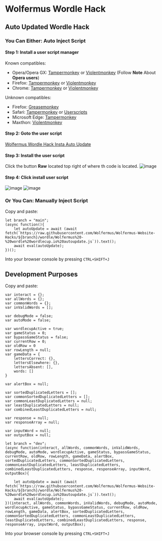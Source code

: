 # Wolfermus Wordle Hack

## Auto Updated Wordle Hack

### You Can Either: Auto Inject Script
#### Step 1: Install a user script manager
Known compatibles: 
- Opera/Opera GX: [Tampermonkey](https://addons.opera.com/en-gb/extensions/details/tampermonkey-beta/) or [Violentmonkey](https://violentmonkey.github.io/get-it/) (Follow **Note** About **Opera users**)
- Firefox: [Tampermonkey](https://addons.mozilla.org/en-GB/firefox/addon/tampermonkey/) or [Violentmonkey](https://addons.mozilla.org/en-GB/firefox/addon/violentmonkey/)
- Chrome: [Tampermonkey](https://chrome.google.com/webstore/detail/tampermonkey/dhdgffkkebhmkfjojejmpbldmpobfkfo) or [Violentmonkey](https://chrome.google.com/webstore/detail/violentmonkey/jinjaccalgkegednnccohejagnlnfdag)

Unknown compatibles: 
- Firefox: [Greasemonkey](https://addons.mozilla.org/en-GB/firefox/addon/greasemonkey/)
- Safari: [Tampermonkey](https://www.tampermonkey.net/?browser=safari) or [Userscripts](https://apps.apple.com/app/userscripts/id1463298887)
- Microsoft Edge: [Tampermonkey](https://microsoftedge.microsoft.com/addons/detail/tampermonkey/iikmkjmpaadaobahmlepeloendndfphd)
- Maxthon: [Violentmonkey](https://extension.maxthon.com/detail/index.php?view_id=1680)

#### Step 2: Goto the user script
[Wolfermus Wordle Hack Insta Auto Update](Wolfermus%20-%20wordle%20wordlecup.io%20autoupdate%20insta.user.js)

#### Step 3: Install the user script
Click the button **Raw** located top right of where th code is located.
![image](https://user-images.githubusercontent.com/32810568/162675012-3a1b51a4-5403-449f-aa6d-f4700f241541.png)

#### Step 4: Click install user script
![image](https://user-images.githubusercontent.com/32810568/162675426-0863863f-8a87-4af3-a4c5-f07defedf203.png)
![image](https://user-images.githubusercontent.com/32810568/162675605-89500e66-b90d-47fa-be30-2d1b796289ee.png)


### Or You Can: Manually Inject Script

Copy and paste:
```
let branch = "main";
(async function(){
	let autoUpdate = await (await fetch(`https://raw.githubusercontent.com/Wolfermus/Wolfermus-Website-Hacks/${branch}/wordle/Wolfermus%20-%20wordle%20wordlecup.io%20autoupdate.js`)).text();
	await eval(autoUpdate);
})();
```
Into your browser console by pressing `CTRL+SHIFT+J`


## Development Purposes

Copy and paste:
```
var interact = {};
var allWords = {};
var commonWords = {};
var inValidWords = [];

var debugMode = false;
var autoMode = false;

var wordlecupActive = true;
var gameStatus = 0;
var bypassGameStatus = false;
var currentRow = 0;
var oldRow = 0
var rowLength = null;
var gameData = {
    lettersCorrect: {},
    lettersElsewhere: {},
    lettersAbsent: [],
    words: []
}

var alertBox = null;

var sortedDuplicatedLetters = [];
var commonSortedDuplicatedLetters = [];
var commonLeastDuplicatedLetters = null;
var leastDuplicatedLetters = null;
var combinedLeastDuplicatedLetters = null;

var response = null;
var responseArray = null;

var inputWord = null;
var outputBox = null;

let branch = "dev";
(async function(interact, allWords, commonWords, inValidWords, debugMode, autoMode, wordlecupActive, gameStatus, bypassGameStatus, currentRow, oldRow, rowLength, gameData, alertBox, sortedDuplicatedLetters, commonSortedDuplicatedLetters, commonLeastDuplicatedLetters, leastDuplicatedLetters, combinedLeastDuplicatedLetters, response, responseArray, inputWord, outputBox){
    
	let autoUpdate = await (await fetch(`https://raw.githubusercontent.com/Wolfermus/Wolfermus-Website-Hacks/${branch}/wordle/Wolfermus%20-%20wordle%20wordlecup.io%20autoupdate.js`)).text();
	await eval(autoUpdate);
})(interact, allWords, commonWords, inValidWords, debugMode, autoMode, wordlecupActive, gameStatus, bypassGameStatus, currentRow, oldRow, rowLength, gameData, alertBox, sortedDuplicatedLetters, commonSortedDuplicatedLetters, commonLeastDuplicatedLetters, leastDuplicatedLetters, combinedLeastDuplicatedLetters, response, responseArray, inputWord, outputBox);
```
Into your browser console by pressing `CTRL+SHIFT+J`
